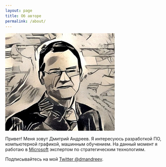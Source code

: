 ```yaml
---
layout: page
title: Об авторе
permalink: /about/
---
```


![Dmitry Andreev](/assets/dima_styled.jpg)


Привет! Меня зовут Дмитрий Андреев. Я интересуюсь разработкой ПО, компьютерной графикой, машинным обучением.
На данный момент я работаю в [Microsoft](http://msdn.microsoft.com) экспертом по стратегическим технологиям.


Подписывайтесь на мой [Twitter @dmandreev](https://twitter.com/dmandreev).

